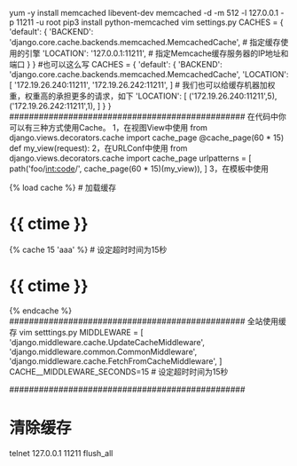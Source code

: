 yum -y install memcached libevent-dev
memcached -d -m 512 -l 127.0.0.1 -p 11211 -u root
pip3 install python-memcached
vim settings.py
CACHES = {
 'default': {
  'BACKEND': 'django.core.cache.backends.memcached.MemcachedCache', # 指定缓存使用的引擎
  'LOCATION': '127.0.0.1:11211',         # 指定Memcache缓存服务器的IP地址和端口
 }
}
#也可以这么写
CACHES = {
    'default': {
        'BACKEND': 'django.core.cache.backends.memcached.MemcachedCache',
        'LOCATION': [
            '172.19.26.240:11211',
            '172.19.26.242:11211',
        ]
        # 我们也可以给缓存机器加权重，权重高的承担更多的请求，如下
        'LOCATION': [
            ('172.19.26.240:11211',5),
            ('172.19.26.242:11211',1),
        ]
    }
 }
################################################
在代码中你可以有三种方式使用Cache。
1，在视图View中使用
from django.views.decorators.cache import cache_page
@cache_page(60 * 15)
def my_view(request):
2，在URLConf中使用
from django.views.decorators.cache import cache_page
urlpatterns = [
    path('foo/<int:code>/', cache_page(60 * 15)(my_view)),
]
3，在模板中使用
<html>
{% load cache %}    # 加载缓存
<body>
<h1>{{ ctime }}</h1>
{% cache 15 'aaa' %}   # 设定超时时间为15秒
 <h1>{{ ctime }}</h1>
{% endcache %}
</body>
</html>
################################################
全站使用缓存
vim setttings.py
MIDDLEWARE = [
    'django.middleware.cache.UpdateCacheMiddleware',
    'django.middleware.common.CommonMiddleware',
    'django.middleware.cache.FetchFromCacheMiddleware',
]
CACHE__MIDDLEWARE_SECONDS=15         # 设定超时时间为15秒

################################################
# 清除缓存
telnet 127.0.0.1 11211
flush_all

